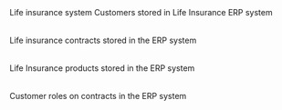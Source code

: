 <?xml version='1.0' encoding='UTF-8'?>
<system name="life" elemId="34731">
	<description>Life insurance system</description>
	<model>
		<relationships>
			<relationship name="product_is_bound_on_contract" elemId="37503" parentTable="product" childTable="contract">
				<foreignKey>
					<column parentColumn="ID" elemId="639801" childColumn="PRODUCT"/>
				</foreignKey>
			</relationship>
			<relationship name="party_has_role_on_contract" elemId="345006" parentTable="party" childTable="party_contract">
				<foreignKey>
					<column parentColumn="ID" elemId="639802" childColumn="CUSTOMERID"/>
				</foreignKey>
			</relationship>
			<relationship name="contract_has_party" elemId="26378142" parentTable="contract" childTable="party_contract">
				<foreignKey>
					<column parentColumn="ID" elemId="26378294" childColumn="CONTRACTID"/>
				</foreignKey>
			</relationship>
		</relationships>
		<tables>
			<table name="party" elemId="344776">
				<description>Customers stored in Life Insurance ERP system</description>
				<columns>
					<column description="" name="ID" elemId="344886" type="NUMBER"/>
					<column description="" name="FIRSTNAME" elemId="344887" type="VARCHAR(100)"/>
					<column description="" name="LASTNAME" elemId="109772" type="VARCHAR(100)"/>
					<column description="" name="BIRTHDATE" elemId="344888" type="DATE"/>
					<column description="" name="ID_CARD" elemId="344889" type="VARCHAR(20)"/>
					<column description="" name="SIN" elemId="344890" type="VARCHAR(20)"/>
					<column description="" name="COMPANYNAME" elemId="110778" type="VARCHAR(100)"/>
					<column description="" name="BUSINESSNUMBER" elemId="110779" type="VARCHAR(20)"/>
					<column description="" name="PHONE" elemId="116936" type="VARCHAR(20)"/>
					<column description="" name="EMAIL" elemId="116937" type="VARCHAR(100)"/>
					<column description="" name="ADDRESSLINE1" elemId="117356" type="VARCHAR(100)"/>
					<column description="" name="ADDRESSLINE2" elemId="117357" type="VARCHAR(100)"/>
					<column description="" name="ADDRESSLINE3" elemId="117358" type="VARCHAR(100)"/>
					<column description="" name="ADDRESSLINE4" elemId="117359" type="VARCHAR(100)"/>
				</columns>
			</table>
			<table name="contract" elemId="34832">
				<description>Life insurance contracts stored in the ERP system</description>
				<columns>
					<column description="" name="ID" elemId="34925" type="NUMBER"/>
					<column description="" name="CUSTOMERID" elemId="34926" type="NUMBER"/>
					<column description="" name="SALEPOINT" elemId="37432" type="VARCHAR(80)"/>
					<column description="" name="STATUS" elemId="34927" type="VARCHAR(30)"/>
					<column description="" name="TYPE" elemId="34928" type="VARCHAR(30)"/>
					<column description="" name="DATESTART" elemId="34930" type="DATE"/>
					<column description="" name="DATETO" elemId="34929" type="DATE"/>
					<column description="" name="PRODUCT" elemId="26377228" type="VARCHAR(50)"/>
					<column description="" name="VARIANT" elemId="26377229" type="VARCHAR(50)"/>
				</columns>
			</table>
			<table name="product" elemId="37383">
				<description>Life Insurance products stored in the ERP system</description>
				<columns>
					<column description="" name="ID" elemId="34925" type="NUMBER"/>
					<column description="" name="CONTRACTID" elemId="37458" type="NUMBER"/>
					<column description="" name="NAME" elemId="37459" type="VARCHAR(100)"/>
					<column description="" name="PRICE" elemId="37409" type="NUMBER"/>
					<column description="" name="CURRENCY" elemId="111408" type="VARCHAR(20)"/>
					<column description="" name="DESCRIPTION" elemId="111409" type="VARCHAR(2000)"/>
					<column description="" name="PARENTID" elemId="111410" type="NUMBER"/>
				</columns>
			</table>
			<table name="party_contract" elemId="109406">
				<description>Customer roles on contracts in the ERP system</description>
				<columns>
					<column description="" name="ID" elemId="26377684" type="NUMBER"/>
					<column description="" name="CONTRACTID" elemId="26377685" type="NUMBER"/>
					<column description="" name="CUSTOMERID" elemId="26377838" type="NUMBER"/>
					<column description="" name="RELTYPE" elemId="26377839" type="VARCHAR(30)"/>
				</columns>
			</table>
		</tables>
	</model>
	<sourceMappings>
		<mapping entity="contract" elemId="277153" table="contract" customOrigin="">
			<description></description>
		</mapping>
		<mapping entity="product" elemId="277155" table="product" customOrigin="">
			<description></description>
		</mapping>
		<mapping entity="party" elemId="116725" table="party" customOrigin="">
			<description></description>
		</mapping>
		<mapping entity="contact" elemId="117990" table="party" customOrigin="">
			<description></description>
		</mapping>
		<mapping entity="address" elemId="117991" table="party" customOrigin="">
			<description></description>
		</mapping>
		<mapping entity="id_document" elemId="26375924" table="party" customOrigin="">
			<description></description>
		</mapping>
		<mapping entity="rel_party2contract" elemId="307381" table="party_contract" customOrigin="">
			<description></description>
		</mapping>
		<mapping entity="rel_prod2prod" elemId="17780" table="product" customOrigin="">
			<description></description>
		</mapping>
		<mapping entity="rel_prod2contract" elemId="18225" table="contract" customOrigin="">
			<description></description>
		</mapping>
	</sourceMappings>
	<loadOperations>
		<fullLoad nameSuffix="full" elemId="277263" allTables="false">
			<selectedTables>
				<table name="contract" elemId="348637"/>
				<table name="product" elemId="348638"/>
				<table name="rel_party2contract" elemId="18396"/>
				<table name="party" elemId="350211"/>
				<table name="contact" elemId="118204"/>
				<table name="address" elemId="348639"/>
				<table name="id_document" elemId="26378230"/>
				<table name="rel_prod2prod" elemId="18666"/>
				<table name="rel_prod2contract" elemId="18667"/>
			</selectedTables>
			<advanced deletionStrategy="use global setting (from Preferences)">
				<ignoredComparisonColumns/>
				<pathVariables/>
				<additionalParameters/>
			</advanced>
		</fullLoad>
		<initialLoad nameSuffix="initial" allowLoad="true" elemId="9314" ignorePersistence="">
			<advanced>
				<pathVariables/>
				<additionalParameters/>
			</advanced>
		</initialLoad>
	</loadOperations>
</system>